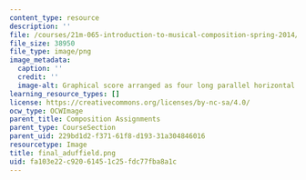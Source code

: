 ```yaml
---
content_type: resource
description: ''
file: /courses/21m-065-introduction-to-musical-composition-spring-2014/fa103e22c92061451c25fdc77fba8a1c_final_aduffield.png
file_size: 38950
file_type: image/png
image_metadata:
  caption: ''
  credit: ''
  image-alt: Graphical score arranged as four long parallel horizontal bars.
learning_resource_types: []
license: https://creativecommons.org/licenses/by-nc-sa/4.0/
ocw_type: OCWImage
parent_title: Composition Assignments
parent_type: CourseSection
parent_uid: 229bd1d2-f371-61f8-d193-31a304846016
resourcetype: Image
title: final_aduffield.png
uid: fa103e22-c920-6145-1c25-fdc77fba8a1c
---
```

